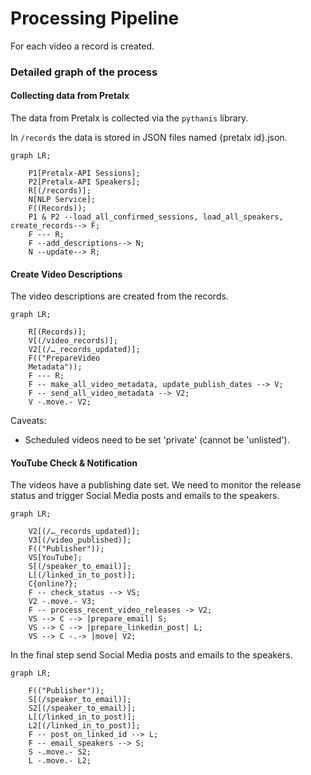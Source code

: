 # Processing Pipeline

For each video a record is created.

### Detailed graph of the process

#### Collecting data from Pretalx

The data from Pretalx is collected via the `pythanis` library.

In `/records` the data is stored in JSON files named {pretalx id}.json.

``` mermaid
graph LR;

    P1[Pretalx-API Sessions];
    P2[Pretalx-API Speakers];
    R[(/records)];
    N[NLP Service];
    F((Records));
    P1 & P2 --load_all_confirmed_sessions, load_all_speakers, create_records--> F;
    F --- R;
    F --add_descriptions--> N;
    N --update--> R;    
```

#### Create Video Descriptions

The video descriptions are created from the records.

``` mermaid
graph LR;

    R[(Records)];
    V[(/video_records)];
    V2[(/…_records_updated)];
    F(("PrepareVideo
    Metadata"));
    F --- R;  
    F -- make_all_video_metadata, update_publish_dates --> V;  
    F -- send_all_video_metadata --> V2; 
    V -.move.- V2; 
```
Caveats:  
 - Scheduled videos need to be set 'private' (cannot be 'unlisted').

#### YouTube Check & Notification

The videos have a publishing date set. We need to monitor the release status and trigger Social Media posts
and emails to the speakers.

``` mermaid
graph LR;

    V2[(/…_records_updated)];
    V3[(/video_published)];
    F(("Publisher"));
    VS[YouTube];
    S[(/speaker_to_email)];
    L[(/linked_in_to_post)];
    C{online?};
    F -- check_status --> VS;
    V2 -.move.- V3;
    F -- process_recent_video_releases -> V2; 
    VS --> C --> |prepare_email| S;
    VS --> C --> |prepare_linkedin_post| L;
    VS --> C -.-> |move| V2;
```


In the final step send Social Media posts and emails to the speakers.

``` mermaid
graph LR;

    F(("Publisher"));
    S[(/speaker_to_email)];
    S2[(/speaker_to_email)];
    L[(/linked_in_to_post)];
    L2[(/linked_in_to_post)];
    F -- post_on_linked_id --> L;
    F -- email_speakers --> S;
    S -.move.- S2;
    L -.move.- L2;
    
```
